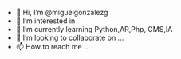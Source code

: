 - 👋 Hi, I’m @miguelgonzalezg
- 👀 I’m interested in 
- 🌱 I’m currently learning Python,AR,Php, CMS,IA
- 💞️ I’m looking to collaborate on ...
- 📫 How to reach me ...

<!---
miguelgonzalezg/miguelgonzalezg is a ✨ special ✨ repository because its `README.md` (this file) appears on your GitHub profile.
You can click the Preview link to take a look at your changes.
--->
